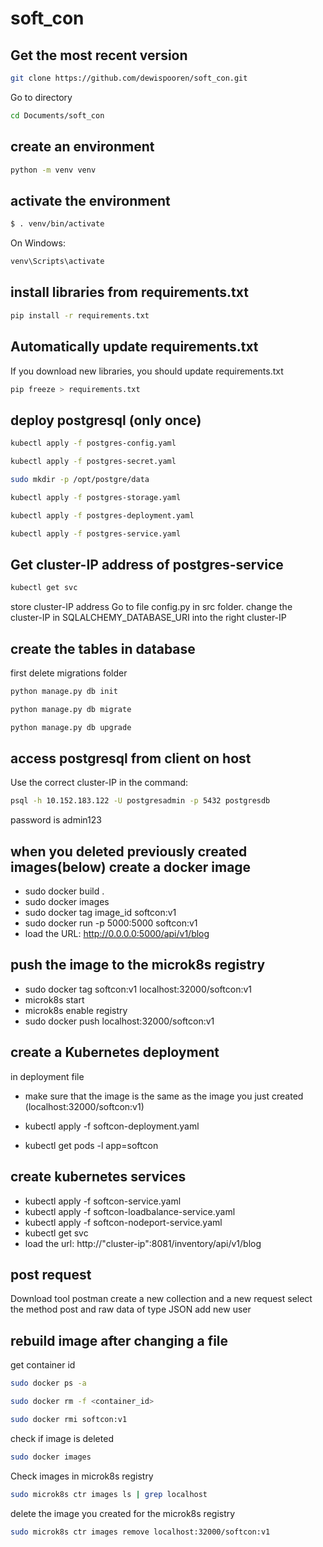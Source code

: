 # soft_con

## Get the most recent version
```bash
git clone https://github.com/dewispooren/soft_con.git
```
Go to directory
```bash
cd Documents/soft_con
```

## create an environment 

```bash
python -m venv venv
```

## activate the environment
```bash
$ . venv/bin/activate
```
On Windows:
```bash
venv\Scripts\activate
```

## install libraries from requirements.txt

```bash
pip install -r requirements.txt
```

## Automatically update requirements.txt

If you download new libraries, you should update requirements.txt

```bash
pip freeze > requirements.txt 
```

## deploy postgresql (only once)
```bash
kubectl apply -f postgres-config.yaml 
```
```bash
kubectl apply -f postgres-secret.yaml 
```
```bash
sudo mkdir -p /opt/postgre/data 
```
```bash
kubectl apply -f postgres-storage.yaml 
```
```bash
kubectl apply -f postgres-deployment.yaml 
```
```bash
kubectl apply -f postgres-service.yaml 
```

## Get cluster-IP address of postgres-service
```bash
kubectl get svc
```
store cluster-IP address
Go to file config.py in src folder.
change the cluster-IP in SQLALCHEMY_DATABASE_URI into the right cluster-IP


## create the tables in database
first delete migrations folder

```bash
python manage.py db init
```
```bash
python manage.py db migrate
```
```bash
python manage.py db upgrade
```

## access postgresql from client on host
Use the correct cluster-IP in the command:
```bash
psql -h 10.152.183.122 -U postgresadmin -p 5432 postgresdb
```
password is admin123

## when you deleted previously created images(below) create a docker image 

- sudo docker build . 
- sudo docker images 
- sudo docker tag image_id softcon:v1 
- sudo docker run -p 5000:5000 softcon:v1
- load the URL: http://0.0.0.0:5000/api/v1/blog

## push the image to the microk8s registry

- sudo docker tag softcon:v1 localhost:32000/softcon:v1
- microk8s start
- microk8s enable registry
- sudo docker push localhost:32000/softcon:v1

## create a Kubernetes deployment 

in deployment file
- make sure that the image is the same as the image you just created (localhost:32000/softcon:v1)

- kubectl apply -f softcon-deployment.yaml
- kubectl get pods -l app=softcon

## create kubernetes services
- kubectl apply -f softcon-service.yaml
- kubectl apply -f softcon-loadbalance-service.yaml
- kubectl apply -f softcon-nodeport-service.yaml
- kubectl get svc
- load the url: http://"cluster-ip":8081/inventory/api/v1/blog

## post request
Download tool postman
create a new collection and a new request
select the method post and raw data of type JSON
add new user

## rebuild image after changing a file
get container id
```bash
sudo docker ps -a
```
```bash
sudo docker rm -f <container_id>
```
```bash
sudo docker rmi softcon:v1
```
check if image is deleted
```bash
sudo docker images
```

Check images in microk8s registry
```bash
sudo microk8s ctr images ls | grep localhost
```
delete the image you created for the microk8s registry
```bash
sudo microk8s ctr images remove localhost:32000/softcon:v1
```
